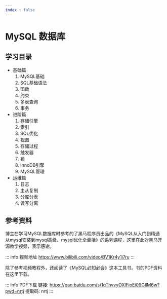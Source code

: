 ```yaml
---
index : false
---
```

# MySQL 数据库

## 学习目录
- 基础篇
    1. MySQL基础
    2. SQL基础语法
    3. 函数
    4. 约束
    5. 多表查询
    6. 事务
- 进阶篇
    1. 存储引擎
    2. 索引
    3. SQL优化
    4. 视图
    5. 存储过程
    6. 触发器
    7. 锁
    8. InnoDB引擎
    9. MySQL管理
- 运维篇
    1. 日志
    2. 主从复制
    3. 分库分表
    4. 读写分离

## 参考资料

博主在学习MySQL数据库时参考的了黑马程序员出品的《MySQL从入门到精通 从mysql安装到mysql高级、mysql优化全囊括》的系列课程，这里在此对黑马开源教学视频，表示感谢。

::: info 视频地址
https://www.bilibili.com/video/BV1Kr4y1i7ru
:::

除了参考视频教程外，还阅读了《MySQL必知必会》这本工具书。书的PDF资料在这里下载。

::: info PDF下载
链接: https://pan.baidu.com/s/1qThvvyOXlFioEi09GIlM6w?pwd=nrtj 
提取码: nrtj 
:::
